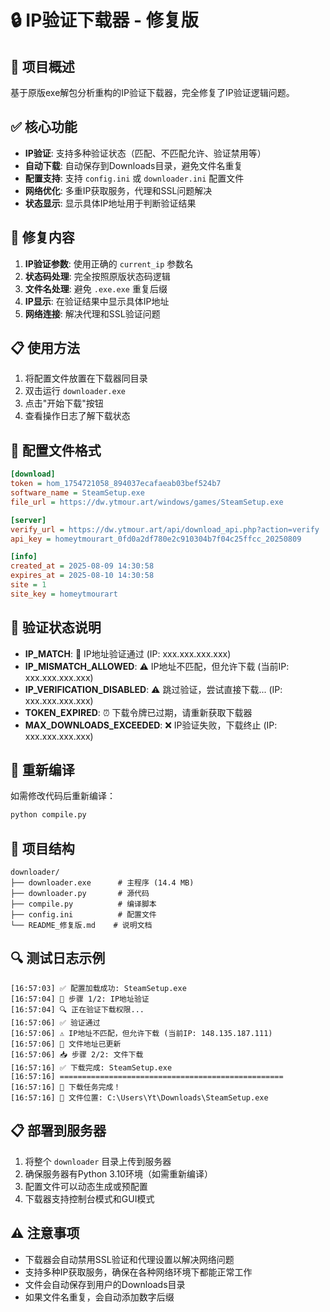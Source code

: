 # 🔒 IP验证下载器 - 修复版

## 🎯 项目概述
基于原版exe解包分析重构的IP验证下载器，完全修复了IP验证逻辑问题。

## ✅ 核心功能
- **IP验证**: 支持多种验证状态（匹配、不匹配允许、验证禁用等）
- **自动下载**: 自动保存到Downloads目录，避免文件名重复
- **配置支持**: 支持 `config.ini` 或 `downloader.ini` 配置文件
- **网络优化**: 多重IP获取服务，代理和SSL问题解决
- **状态显示**: 显示具体IP地址用于判断验证结果

## 🔧 修复内容
1. **IP验证参数**: 使用正确的 `current_ip` 参数名
2. **状态码处理**: 完全按照原版状态码逻辑
3. **文件名处理**: 避免 `.exe.exe` 重复后缀
4. **IP显示**: 在验证结果中显示具体IP地址
5. **网络连接**: 解决代理和SSL验证问题

## 📋 使用方法
1. 将配置文件放置在下载器同目录
2. 双击运行 `downloader.exe`
3. 点击"开始下载"按钮
4. 查看操作日志了解下载状态

## 📄 配置文件格式
```ini
[download]
token = hom_1754721058_894037ecafaeab03bef524b7
software_name = SteamSetup.exe
file_url = https://dw.ytmour.art/windows/games/SteamSetup.exe

[server]
verify_url = https://dw.ytmour.art/api/download_api.php?action=verify
api_key = homeytmourart_0fd0a2df780e2c910304b7f04c25ffcc_20250809

[info]
created_at = 2025-08-09 14:30:58
expires_at = 2025-08-10 14:30:58
site = 1
site_key = homeytmourart
```

## 🎯 验证状态说明
- **IP_MATCH**: 🎯 IP地址验证通过 (IP: xxx.xxx.xxx.xxx)
- **IP_MISMATCH_ALLOWED**: ⚠️ IP地址不匹配，但允许下载 (当前IP: xxx.xxx.xxx.xxx)
- **IP_VERIFICATION_DISABLED**: ⚠️ 跳过验证，尝试直接下载... (IP: xxx.xxx.xxx.xxx)
- **TOKEN_EXPIRED**: ⏰ 下载令牌已过期，请重新获取下载器
- **MAX_DOWNLOADS_EXCEEDED**: ❌ IP验证失败，下载终止 (IP: xxx.xxx.xxx.xxx)

## 🚀 重新编译
如需修改代码后重新编译：
```bash
python compile.py
```

## 📁 项目结构
```
downloader/
├── downloader.exe      # 主程序 (14.4 MB)
├── downloader.py       # 源代码
├── compile.py          # 编译脚本
├── config.ini          # 配置文件
└── README_修复版.md    # 说明文档
```

## 🔍 测试日志示例
```
[16:57:03] ✅ 配置加载成功: SteamSetup.exe
[16:57:04] 🔐 步骤 1/2: IP地址验证
[16:57:04] 🔍 正在验证下载权限...
[16:57:06] ✅ 验证通过
[16:57:06] ⚠️ IP地址不匹配，但允许下载 (当前IP: 148.135.187.111)
[16:57:06] 📁 文件地址已更新
[16:57:06] 📥 步骤 2/2: 文件下载
[16:57:16] ✅ 下载完成: SteamSetup.exe
[16:57:16] ==================================================
[16:57:16] 🎉 下载任务完成！
[16:57:16] 📁 文件位置: C:\Users\Yt\Downloads\SteamSetup.exe
```

## 📋 部署到服务器
1. 将整个 `downloader` 目录上传到服务器
2. 确保服务器有Python 3.10环境（如需重新编译）
3. 配置文件可以动态生成或预配置
4. 下载器支持控制台模式和GUI模式

## ⚠️ 注意事项
- 下载器会自动禁用SSL验证和代理设置以解决网络问题
- 支持多种IP获取服务，确保在各种网络环境下都能正常工作
- 文件会自动保存到用户的Downloads目录
- 如果文件名重复，会自动添加数字后缀
